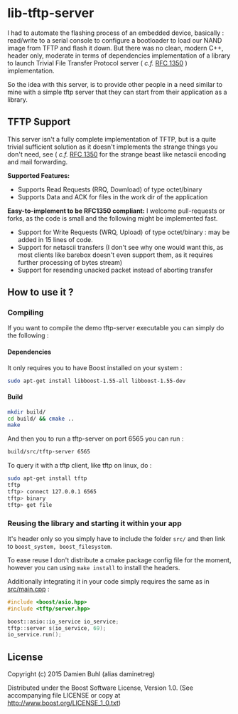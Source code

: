 # lib-tftp-server
I had to automate the flashing process of an embedded device, basically : read/write to a serial console to configure a bootloader to load our NAND image from TFTP and flash it down.
But there was no clean, modern C++, header only, moderate in terms of dependencies implementation of a library to launch  Trivial File Transfer Protocol server ( _c.f._ [RFC 1350](./rfc1350.txt) ) implementation.

So the idea with this server, is to provide other people in a need similar to mine with a simple tftp server that they can start from their application as a library.

## TFTP Support
This server isn't a fully complete implementation of TFTP, but is a quite trivial sufficient solution as it doesn't implements the strange things you don't need, see ( _c.f._ [RFC 1350](./rfc1350.txt) for the strange beast like netascii encoding and mail forwarding.  

**Supported Features:**

  * Supports Read Requests (RRQ, Download) of type octet/binary
  * Supports Data and ACK for files in the work dir of the application

**Easy-to-implement to be RFC1350 compliant:**
I welcome pull-requests or forks, as the code is small and the following might be implemented fast.

  * Support for Write Requests (WRQ, Upload) of type octet/binary : may be added in 15 lines of code.
  * Support for netascii transfers (I don't see why one would want this, as most clients like barebox doesn't even support them, as it requires further processing of bytes stream)
  * Support for resending unacked packet instead of aborting transfer

## How to use it ?

### Compiling
If you want to compile the demo tftp-server executable you can simply do the following : 

#### Dependencies
It only requires you to have Boost installed on your system : 

```sh
sudo apt-get install libboost-1.55-all libboost-1.55-dev
```

#### Build

```sh
mkdir build/
cd build/ && cmake ..
make
```

And then you to run a tftp-server on port 6565 you can run : 
```sh
build/src/tftp-server 6565
```

To query it with a tftp client, like tftp on linux, do : 
```sh
sudo apt-get install tftp
tftp 
tftp> connect 127.0.0.1 6565
tftp> binary
tftp> get file
```

### Reusing the library and starting it within your app
It's header only so you simply have to include the folder `src/` and then link to `boost_system, boost_filesystem`. 

To ease reuse I don't distribute a cmake package config file for the moment, however you can using `make install` to install the headers.

Additionally integrating it in your code simply requires the same as in [src/main.cpp](./src/main.cpp) : 

```cpp
#include <boost/asio.hpp>
#include <tftp/server.hpp>

boost::asio::io_service io_service;
tftp::server s(io_service, 69);
io_service.run();
```

## License
Copyright (c) 2015 Damien Buhl (alias daminetreg)

Distributed under the Boost Software License, Version 1.0. (See accompanying
file LICENSE or copy at http://www.boost.org/LICENSE_1_0.txt)
